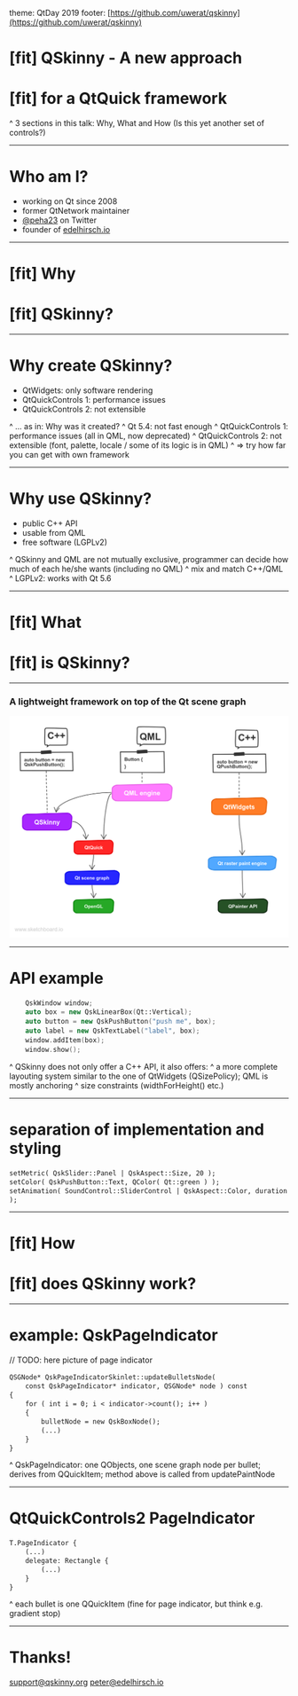 theme: QtDay 2019
footer: [https://github.com/uwerat/qskinny](https://github.com/uwerat/qskinny)


# [fit] QSkinny - A new approach
# [fit] for a QtQuick framework

^ 3 sections in this talk: Why, What and How (Is this yet another set of controls?)

---

# Who am I?

- working on Qt since 2008
- former QtNetwork maintainer
- [@peha23](https://twitter.com/peha23) on Twitter
- founder of [edelhirsch.io](https://www.edelhirsch.io)

---

# [fit] Why
# [fit] QSkinny?

---

# Why create QSkinny?

- QtWidgets: only software rendering
- QtQuickControls 1: performance issues
- QtQuickControls 2: not extensible

^ ... as in: Why was it created?
^ Qt 5.4: not fast enough
^ QtQuickControls 1: performance issues (all in QML, now deprecated)
^ QtQuickControls 2: not extensible (font, palette, locale / some of its logic is in QML)
^ => try how far you can get with own framework

---

# Why use QSkinny?

- public C++ API
- usable from QML
- free software (LGPLv2)

^ QSkinny and QML are not mutually exclusive, programmer can decide how much of each he/she wants (including no QML)
^ mix and match C++/QML
^ LGPLv2: works with Qt 5.6	

---

# [fit] What
# [fit] is QSkinny?

---

### A lightweight framework on top of the Qt scene graph

![inline](QSkinny.png)

---

# API example

```c++
    QskWindow window;
    auto box = new QskLinearBox(Qt::Vertical);
    auto button = new QskPushButton("push me", box);
    auto label = new QskTextLabel("label", box);
    window.addItem(box);
    window.show();
```

^ QSkinny does not only offer a C++ API, it also offers:
^ a more complete layouting system similar to the one of QtWidgets (QSizePolicy); QML is mostly anchoring
^ size constraints (widthForHeight() etc.)

---

# separation of implementation and styling

```
setMetric( QskSlider::Panel | QskAspect::Size, 20 );
setColor( QskPushButton::Text, QColor( Qt::green ) );
setAnimation( SoundControl::SliderControl | QskAspect::Color, duration );
```

---

# [fit] How
# [fit] does QSkinny work?

---

# example: QskPageIndicator

// TODO: here picture of page indicator

```
QSGNode* QskPageIndicatorSkinlet::updateBulletsNode(
    const QskPageIndicator* indicator, QSGNode* node ) const
{
    for ( int i = 0; i < indicator->count(); i++ )
    {
        bulletNode = new QskBoxNode();
        (...)
    }
}
```

^ QskPageIndicator: one QObjects, one scene graph node per bullet; derives from QQuickItem; method above is called from updatePaintNode

---

# QtQuickControls2 PageIndicator

```
T.PageIndicator {
    (...)
    delegate: Rectangle {
        (...)
    }
}
```

^ each bullet is one QQuickItem (fine for page indicator, but think e.g. gradient stop)

---

# Thanks!

[support@qskinny.org](mailto:support@qskinny.org)
[peter@edelhirsch.io](mailto:peter@edelhirsch.io)
